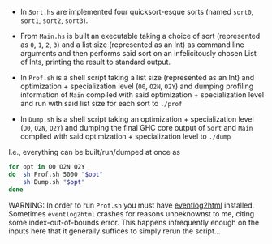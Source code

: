* In `Sort.hs` are implemented four quicksort-esque sorts (named `sort0`, `sort1`, `sort2`, `sort3`).

* From `Main.hs` is built an executable taking a choice of sort (represented as `0`, `1`, `2`, `3`) and a list size (represented as an Int) as command line arguments and then performs said sort on an infelicitously chosen List of Ints, printing the result to standard output.

* In `Prof.sh` is a shell script taking a list size (represented as an Int) and optimization + specialization level (`O0`, `O2N`, `O2Y`) and dumping profiling information of `Main` compiled with said optimization + specialization level and run with said list size for each sort to `./prof`

* In `Dump.sh` is a shell script taking an optimization + specialization level (`O0`, `O2N`, `O2Y`) and dumping the final GHC core output of `Sort` and `Main` compiled with said optimization + specialization level to `./dump`

I.e., everything can be built/run/dumped at once as

```sh
for opt in O0 O2N O2Y
do  sh Prof.sh 5000 "$opt"
    sh Dump.sh "$opt"
done
```

WARNING: In order to run `Prof.sh` you must have [eventlog2html](https://mpickering.github.io/eventlog2html/) installed. Sometimes `eventlog2html` crashes for reasons unbeknownst to me, citing some index-out-of-bounds error. This happens infrequently enough on the inputs here that it generally suffices to simply rerun the script...
